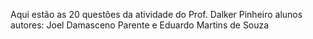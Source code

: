 Aqui estão as 20 questões da atividade do Prof. Dalker Pinheiro
alunos autores: Joel Damasceno Parente e Eduardo Martins de Souza
